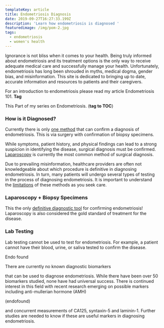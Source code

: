 ```yaml
---
templateKey: article
title: Endometriosis Diagnosis
date: 2019-09-27T16:27:33.199Z
description: 'Learn how endometriosis is diagnosed '
featuredimage: /img/pom-2.jpg
tags:
  - endometriosis
  - women's health
---
```

Ignorance is not bliss when it comes to your health. Being truly informed about endometriosis and its treatment options is the only way to receive adequate medical care and successfully manage your health. Unfortunately, endometriosis has long been shrouded in myths, medical dogma, gender bias, and misinformation. This site is dedicated to bringing up to date, accurate information and resources to patients and their caregivers.

For an introduction to endometriosis please read my article Endometriosis 101. **Tag**

This Part of my series on Endometriosis. (**tag to TOC**)

<h3>How is it Diagnosed?</h3>

Currently there is only <a href="http://centerforendo.com/endometriosis-understanding-a-complex-disease" target="_blank" rel="noopener noreferrer">one method</a> that can confirm a diagnosis of endometriosis. This is via surgery with confirmation of biopsy specimens. 

While symptoms, patient history, and physical findings can lead to a strong suspicion in identifying the disease, surgical diagnosis must be confirmed. <a href="http://endopaedia.info/diagnosis12.html" target="_blank" rel="noopener noreferrer">Laparoscopy</a> is currently the most common method of surgical diagnosis.

Due to prevailing misinformation, healthcare providers are often not knowledgeable about which procedure is definitive in diagnosing endometriosis. In turn, many patients will undergo several types of testing in the process of diagnosing endometriosis.  It is important to understand the <a href="https://www.endofound.org/endometriosis" target="_blank" rel="noopener noreferrer">limitations</a> of these methods as you seek care.

<h3>Laparoscopy + Biopsy Specimens</h3>

This the only <a href="http://centerforendo.com/endometriosis-understanding-a-complex-disease" target="_blank" rel="noopener noreferrer">definitive diagnostic tool</a> for confirming endometriosis! Laparoscopy is also considered the gold standard of treatment for the disease.

<h3>Lab Testing</h3>

Lab testing cannot be used to test for endometriosis. For example, a patient cannot have their blood, urine, or saliva tested to confirm the disease. 

Endo found 

There are currently no known diagnostic biomarkers

 that can be used to diagnose endometriosis. While there have been over 50 biomarkers studied, none have had universal success. There is continued interest in this field with recent research emerging on possible markers including anti-mullerian hormone (AMH)

(endofound) 

and concurrent measurements of CA125, syntaxin-5 and laminin-1. Further studies are needed to know if these are useful markers in diagnosing endometriosis.
